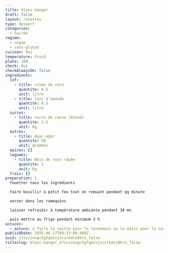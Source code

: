 ```yaml
---
title: blanc manger
draft: false
layout: recettes
type: dessert
categories:
  - Sucrée
regime:
  - vegan
  - sans-gluten
cuisson: Oui
temperature: Froid
plate: 100
check: Oui
checkAlwaysOk: false
ingredients:
  lof:
    - title: creme de coco
      quantite: 6.5
      unit: litre
    - title: lait d’amande
      quantite: 6.5
      unit: litre
  sucres:
    - title: sucre de canne (blond)
      quantite: 2.5
      unit: Kg
  autres:
    - title: Agar-agar
      quantite: 50
      unit: grammes
  epices: []
  legumes:
    - title: Noix de coco râpée
      quantite: 1
      unit: Kg
  frais: []
preparation: |-
  fouetter tous les ingrédients

  faire bouillir à petit feu tout en remuant pendant qq minute

  verser dans les ramequins

  laisser refroidir à température ambiante pendant 30 mn

  puis mettre au frigo pendant minimum 3 h
astuces:
  - astuce: a faire la veille pour le lendemain ou la matin pour la soir
publishDate: 2025-06-17T09:33:00.000Z
uuid: x7zcziovgc5gfqdzxjvcsrkdsz8kro_falzw
titleslug: blanc-manger_x7zcziovgc5gfqdzxjvcsrkdsz8kro_falzw
---
```

